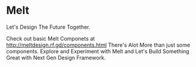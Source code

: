 # Melt
Let's Design The Future Together.

Check out basic Melt Componets at http://meltdesign.rf.gd/components.html
There's Alot More than just some components.
Explore and Experiment with Melt and Let's Build Something Great with Next Gen Design Framework.
